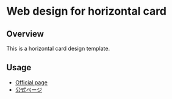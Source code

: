 # Web design for horizontal card

## Overview

This is a horizontal card design template.

## Usage

- [Official page](https://it.noknow.info/en/project/noknow-web-design/component/horizontal-card)
- [公式ページ](https://it.noknow.info/ja/project/noknow-web-design/component/horizontal-card)
